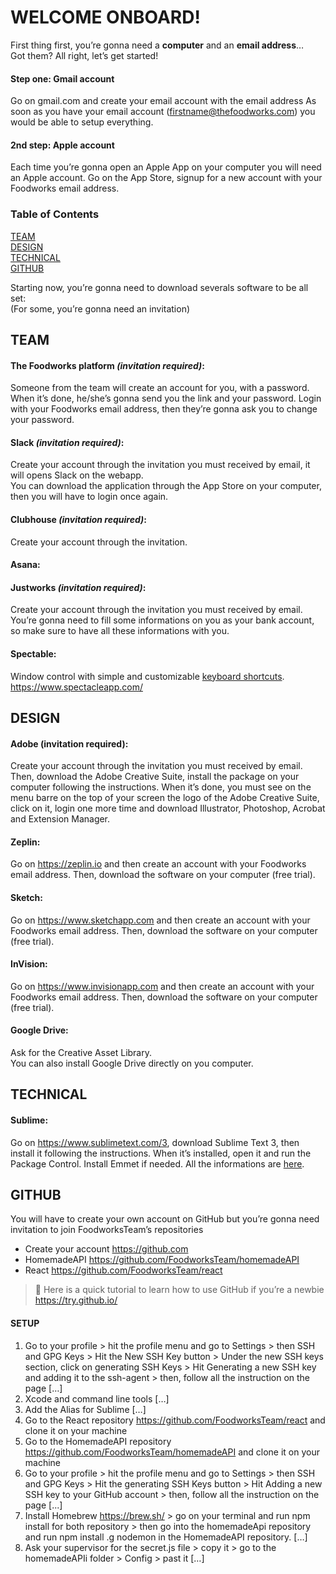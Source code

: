 # WELCOME ONBOARD!

First thing first, you’re gonna need a **computer** and an **email address**…<br>
Got them? All right, let’s get started!


#### Step one: Gmail account
Go on gmail.com and create your email account with the email address As soon as you have your email account (firstname@thefoodworks.com) you would be able to setup everything.

#### 2nd step: Apple account
Each time you’re gonna open an Apple App on your computer you will need an Apple account.
Go on the App Store, signup for a new account with your Foodworks email address.

### Table of Contents  
[TEAM](#team)  
[DESIGN](#design)  
[TECHNICAL](#technical)  
[GITHUB](#github) 

Starting now, you’re gonna need to download severals software to be all set:<br>
(For some, you’re gonna need an invitation)


## TEAM
#### The Foodworks platform *(invitation required)*:
Someone from the team will create an account for you, with a password. When it’s done, he/she’s gonna send you the link and your password. Login with your Foodworks email address, then they’re gonna ask you to change your password.

#### Slack *(invitation required)*:
Create your account through the invitation you must received by email, it will opens Slack on the webapp.<br>
You can download the application through the App Store on your computer, then you will have to login once again.

#### Clubhouse *(invitation required)*:
Create your account through the invitation.

#### Asana:

#### Justworks *(invitation required)*: 
Create your account through the invitation you must received by email.<br>
You’re gonna need to fill some informations on you as your bank account, so make sure to have all these informations with you.

#### Spectable:
Window control with simple and customizable [keyboard shortcuts](https://github.com/eczarny/spectacle#keyboard-shortcuts).<br>
https://www.spectacleapp.com/


## DESIGN
#### Adobe (invitation required):
Create your account through the invitation you must received by email. Then, download the Adobe Creative Suite, install the package on your computer following the instructions. When it’s done, you must see on the menu barre on the top of your screen the logo of the Adobe Creative Suite, click on it, login one more time and download Illustrator, Photoshop, Acrobat and Extension Manager. 

#### Zeplin:
Go on https://zeplin.io and then create an account with your Foodworks email address. Then, download the software on your computer (free trial).

#### Sketch:
Go on https://www.sketchapp.com and then create an account with your Foodworks email address. Then, download the software on your computer (free trial).

#### InVision:
Go on https://www.invisionapp.com and then create an account with your Foodworks email address. Then, download the software on your computer (free trial).

#### Google Drive:
Ask for the Creative Asset Library.<br>
You can also install Google Drive directly on you computer.


## TECHNICAL
#### Sublime: 
Go on https://www.sublimetext.com/3, download Sublime Text 3, then install it following the instructions.
When it’s installed, open it and run the Package Control.
Install Emmet if needed. All the informations are [here](https://github.com/sergeche/emmet-sublime#readme).


## GITHUB
You will have to create your own account on GitHub but you’re gonna need invitation to join FoodworksTeam’s repositories 
- Create your account https://github.com 
- HomemadeAPI https://github.com/FoodworksTeam/homemadeAPI
- React https://github.com/FoodworksTeam/react

> :notebook: Here is a quick tutorial to learn how to use GitHub if you’re a newbie https://try.github.io/

#### SETUP
1. Go to your profile > hit the profile menu and go to Settings > then SSH and GPG Keys > Hit the New SSH Key button > Under the new SSH keys section, click on generating SSH Keys > Hit Generating a new SSH key and adding it to the ssh-agent > then, follow all the instruction on the page […]
2. Xcode and command line tools […]
3. Add the Alias for Sublime […]  
4. Go to the React repository https://github.com/FoodworksTeam/react and clone it on your machine
5. Go to the HomemadeAPI repository https://github.com/FoodworksTeam/homemadeAPI and clone it on your machine
6. Go to your profile > hit the profile menu and go to Settings > then SSH and GPG Keys > Hit the generating SSH Keys button > Hit Adding a new SSH key to your GitHub account > then, follow all the instruction on the page [...]
7. Install Homebrew https://brew.sh/ > go on your terminal and run npm install for both repository > then go into the homemadeApi repository and run npm install .g nodemon in the HomemadeAPI repository. […] 
8. Ask your supervisor for the secret.js file > copy it > go to the homemadeAPIi folder > Config > past it […]













